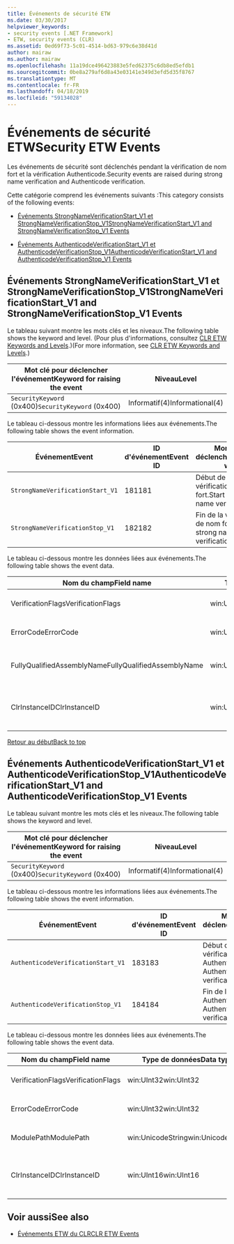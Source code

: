 ```yaml
---
title: Événements de sécurité ETW
ms.date: 03/30/2017
helpviewer_keywords:
- security events [.NET Framework]
- ETW, security events (CLR)
ms.assetid: 0ed69f73-5c01-4514-bd63-979c6e38d41d
author: mairaw
ms.author: mairaw
ms.openlocfilehash: 11a19dce496423883e5fed62375c6db8ed5efdb1
ms.sourcegitcommit: 0be8a279af6d8a43e03141e349d3efd5d35f8767
ms.translationtype: MT
ms.contentlocale: fr-FR
ms.lasthandoff: 04/18/2019
ms.locfileid: "59134028"
---
```

# <a name="security-etw-events"></a><span data-ttu-id="1e3e4-102">Événements de sécurité ETW</span><span class="sxs-lookup"><span data-stu-id="1e3e4-102">Security ETW Events</span></span>
<a name="top"></a> <span data-ttu-id="1e3e4-103">Les événements de sécurité sont déclenchés pendant la vérification de nom fort et la vérification Authenticode.</span><span class="sxs-lookup"><span data-stu-id="1e3e4-103">Security events are raised during strong name verification and Authenticode verification.</span></span>  
  
 <span data-ttu-id="1e3e4-104">Cette catégorie comprend les événements suivants :</span><span class="sxs-lookup"><span data-stu-id="1e3e4-104">This category consists of the following events:</span></span>  
  
-   [<span data-ttu-id="1e3e4-105">Événements StrongNameVerificationStart_V1 et StrongNameVerificationStop_V1</span><span class="sxs-lookup"><span data-stu-id="1e3e4-105">StrongNameVerificationStart_V1 and StrongNameVerificationStop_V1 Events</span></span>](#strongnameverificationstart_v1_and_strongnameverificationstop_v1_events)  
  
-   [<span data-ttu-id="1e3e4-106">Événements AuthenticodeVerificationStart_V1 et AuthenticodeVerificationStop_V1</span><span class="sxs-lookup"><span data-stu-id="1e3e4-106">AuthenticodeVerificationStart_V1 and AuthenticodeVerificationStop_V1 Events</span></span>](#authenticodeverificationstart_v1_and_authenticodeverificationstop_v1_events)  
  
<a name="strongnameverificationstart_v1_and_strongnameverificationstop_v1_events"></a>   
## <a name="strongnameverificationstartv1-and-strongnameverificationstopv1-events"></a><span data-ttu-id="1e3e4-107">Événements StrongNameVerificationStart_V1 et StrongNameVerificationStop_V1</span><span class="sxs-lookup"><span data-stu-id="1e3e4-107">StrongNameVerificationStart_V1 and StrongNameVerificationStop_V1 Events</span></span>  
 <span data-ttu-id="1e3e4-108">Le tableau suivant montre les mots clés et les niveaux.</span><span class="sxs-lookup"><span data-stu-id="1e3e4-108">The following table shows the keyword and level.</span></span> <span data-ttu-id="1e3e4-109">(Pour plus d'informations, consultez [CLR ETW Keywords and Levels](../../../docs/framework/performance/clr-etw-keywords-and-levels.md).)</span><span class="sxs-lookup"><span data-stu-id="1e3e4-109">(For more information, see [CLR ETW Keywords and Levels](../../../docs/framework/performance/clr-etw-keywords-and-levels.md).)</span></span>  
  
|<span data-ttu-id="1e3e4-110">Mot clé pour déclencher l'événement</span><span class="sxs-lookup"><span data-stu-id="1e3e4-110">Keyword for raising the event</span></span>|<span data-ttu-id="1e3e4-111">Niveau</span><span class="sxs-lookup"><span data-stu-id="1e3e4-111">Level</span></span>|  
|-----------------------------------|-----------|  
|<span data-ttu-id="1e3e4-112">`SecurityKeyword` (0x400)</span><span class="sxs-lookup"><span data-stu-id="1e3e4-112">`SecurityKeyword` (0x400)</span></span>|<span data-ttu-id="1e3e4-113">Informatif(4)</span><span class="sxs-lookup"><span data-stu-id="1e3e4-113">Informational(4)</span></span>|  
  
 <span data-ttu-id="1e3e4-114">Le tableau ci-dessous montre les informations liées aux événements.</span><span class="sxs-lookup"><span data-stu-id="1e3e4-114">The following table shows the event information.</span></span>  
  
|<span data-ttu-id="1e3e4-115">Événement</span><span class="sxs-lookup"><span data-stu-id="1e3e4-115">Event</span></span>|<span data-ttu-id="1e3e4-116">ID d'événement</span><span class="sxs-lookup"><span data-stu-id="1e3e4-116">Event ID</span></span>|<span data-ttu-id="1e3e4-117">Moment du déclenchement</span><span class="sxs-lookup"><span data-stu-id="1e3e4-117">Raised when</span></span>|  
|-----------|--------------|-----------------|  
|`StrongNameVerificationStart_V1`|<span data-ttu-id="1e3e4-118">181</span><span class="sxs-lookup"><span data-stu-id="1e3e4-118">181</span></span>|<span data-ttu-id="1e3e4-119">Début de la vérification de nom fort.</span><span class="sxs-lookup"><span data-stu-id="1e3e4-119">Start of strong name verification.</span></span>|  
|`StrongNameVerificationStop_V1`|<span data-ttu-id="1e3e4-120">182</span><span class="sxs-lookup"><span data-stu-id="1e3e4-120">182</span></span>|<span data-ttu-id="1e3e4-121">Fin de la vérification de nom fort.</span><span class="sxs-lookup"><span data-stu-id="1e3e4-121">End of strong name verification.</span></span>|  
  
 <span data-ttu-id="1e3e4-122">Le tableau ci-dessous montre les données liées aux événements.</span><span class="sxs-lookup"><span data-stu-id="1e3e4-122">The following table shows the event data.</span></span>  
  
|<span data-ttu-id="1e3e4-123">Nom du champ</span><span class="sxs-lookup"><span data-stu-id="1e3e4-123">Field name</span></span>|<span data-ttu-id="1e3e4-124">Type de données</span><span class="sxs-lookup"><span data-stu-id="1e3e4-124">Data type</span></span>|<span data-ttu-id="1e3e4-125">Description</span><span class="sxs-lookup"><span data-stu-id="1e3e4-125">Description</span></span>|  
|----------------|---------------|-----------------|  
|<span data-ttu-id="1e3e4-126">VerificationFlags</span><span class="sxs-lookup"><span data-stu-id="1e3e4-126">VerificationFlags</span></span>|<span data-ttu-id="1e3e4-127">win:UInt32</span><span class="sxs-lookup"><span data-stu-id="1e3e4-127">win:UInt32</span></span>|<span data-ttu-id="1e3e4-128">Indicateurs de vérification.</span><span class="sxs-lookup"><span data-stu-id="1e3e4-128">The verification flags.</span></span>|  
|<span data-ttu-id="1e3e4-129">ErrorCode</span><span class="sxs-lookup"><span data-stu-id="1e3e4-129">ErrorCode</span></span>|<span data-ttu-id="1e3e4-130">win:UInt32</span><span class="sxs-lookup"><span data-stu-id="1e3e4-130">win:UInt32</span></span>|<span data-ttu-id="1e3e4-131">Code d'erreur HResult.</span><span class="sxs-lookup"><span data-stu-id="1e3e4-131">The HResult error code.</span></span>|  
|<span data-ttu-id="1e3e4-132">FullyQualifiedAssemblyName</span><span class="sxs-lookup"><span data-stu-id="1e3e4-132">FullyQualifiedAssemblyName</span></span>|<span data-ttu-id="1e3e4-133">win:UnicodeString</span><span class="sxs-lookup"><span data-stu-id="1e3e4-133">win:UnicodeString</span></span>|<span data-ttu-id="1e3e4-134">Nom d'assembly qualifié complet.</span><span class="sxs-lookup"><span data-stu-id="1e3e4-134">The fully qualified assembly name.</span></span>|  
|<span data-ttu-id="1e3e4-135">ClrInstanceID</span><span class="sxs-lookup"><span data-stu-id="1e3e4-135">ClrInstanceID</span></span>|<span data-ttu-id="1e3e4-136">win:UInt16</span><span class="sxs-lookup"><span data-stu-id="1e3e4-136">win:UInt16</span></span>|<span data-ttu-id="1e3e4-137">ID unique de l'instance de CLR ou CoreCLR.</span><span class="sxs-lookup"><span data-stu-id="1e3e4-137">Unique ID for the instance of CLR or CoreCLR.</span></span>|  
  
 [<span data-ttu-id="1e3e4-138">Retour au début</span><span class="sxs-lookup"><span data-stu-id="1e3e4-138">Back to top</span></span>](#top)  
  
<a name="authenticodeverificationstart_v1_and_authenticodeverificationstop_v1_events"></a>   
## <a name="authenticodeverificationstartv1-and-authenticodeverificationstopv1-events"></a><span data-ttu-id="1e3e4-139">Événements AuthenticodeVerificationStart_V1 et AuthenticodeVerificationStop_V1</span><span class="sxs-lookup"><span data-stu-id="1e3e4-139">AuthenticodeVerificationStart_V1 and AuthenticodeVerificationStop_V1 Events</span></span>  
 <span data-ttu-id="1e3e4-140">Le tableau suivant montre les mots clés et les niveaux.</span><span class="sxs-lookup"><span data-stu-id="1e3e4-140">The following table shows the keyword and level.</span></span>  
  
|<span data-ttu-id="1e3e4-141">Mot clé pour déclencher l'événement</span><span class="sxs-lookup"><span data-stu-id="1e3e4-141">Keyword for raising the event</span></span>|<span data-ttu-id="1e3e4-142">Niveau</span><span class="sxs-lookup"><span data-stu-id="1e3e4-142">Level</span></span>|  
|-----------------------------------|-----------|  
|<span data-ttu-id="1e3e4-143">`SecurityKeyword` (0x400)</span><span class="sxs-lookup"><span data-stu-id="1e3e4-143">`SecurityKeyword` (0x400)</span></span>|<span data-ttu-id="1e3e4-144">Informatif(4)</span><span class="sxs-lookup"><span data-stu-id="1e3e4-144">Informational(4)</span></span>|  
  
 <span data-ttu-id="1e3e4-145">Le tableau ci-dessous montre les informations liées aux événements.</span><span class="sxs-lookup"><span data-stu-id="1e3e4-145">The following table shows the event information.</span></span>  
  
|<span data-ttu-id="1e3e4-146">Événement</span><span class="sxs-lookup"><span data-stu-id="1e3e4-146">Event</span></span>|<span data-ttu-id="1e3e4-147">ID d'événement</span><span class="sxs-lookup"><span data-stu-id="1e3e4-147">Event ID</span></span>|<span data-ttu-id="1e3e4-148">Moment du déclenchement</span><span class="sxs-lookup"><span data-stu-id="1e3e4-148">Raised when</span></span>|  
|-----------|--------------|-----------------|  
|`AuthenticodeVerificationStart_V1`|<span data-ttu-id="1e3e4-149">183</span><span class="sxs-lookup"><span data-stu-id="1e3e4-149">183</span></span>|<span data-ttu-id="1e3e4-150">Début de la vérification Authenticode.</span><span class="sxs-lookup"><span data-stu-id="1e3e4-150">Start of Authenticode verification.</span></span>|  
|`AuthenticodeVerificationStop_V1`|<span data-ttu-id="1e3e4-151">184</span><span class="sxs-lookup"><span data-stu-id="1e3e4-151">184</span></span>|<span data-ttu-id="1e3e4-152">Fin de la vérification Authenticode.</span><span class="sxs-lookup"><span data-stu-id="1e3e4-152">End of Authenticode verification.</span></span>|  
  
 <span data-ttu-id="1e3e4-153">Le tableau ci-dessous montre les données liées aux événements.</span><span class="sxs-lookup"><span data-stu-id="1e3e4-153">The following table shows the event data.</span></span>  
  
|<span data-ttu-id="1e3e4-154">Nom du champ</span><span class="sxs-lookup"><span data-stu-id="1e3e4-154">Field name</span></span>|<span data-ttu-id="1e3e4-155">Type de données</span><span class="sxs-lookup"><span data-stu-id="1e3e4-155">Data type</span></span>|<span data-ttu-id="1e3e4-156">Description</span><span class="sxs-lookup"><span data-stu-id="1e3e4-156">Description</span></span>|  
|----------------|---------------|-----------------|  
|<span data-ttu-id="1e3e4-157">VerificationFlags</span><span class="sxs-lookup"><span data-stu-id="1e3e4-157">VerificationFlags</span></span>|<span data-ttu-id="1e3e4-158">win:UInt32</span><span class="sxs-lookup"><span data-stu-id="1e3e4-158">win:UInt32</span></span>|<span data-ttu-id="1e3e4-159">Indicateurs de vérification.</span><span class="sxs-lookup"><span data-stu-id="1e3e4-159">The verification flags.</span></span>|  
|<span data-ttu-id="1e3e4-160">ErrorCode</span><span class="sxs-lookup"><span data-stu-id="1e3e4-160">ErrorCode</span></span>|<span data-ttu-id="1e3e4-161">win:UInt32</span><span class="sxs-lookup"><span data-stu-id="1e3e4-161">win:UInt32</span></span>|<span data-ttu-id="1e3e4-162">Code d'erreur HResult.</span><span class="sxs-lookup"><span data-stu-id="1e3e4-162">The HResult error code.</span></span>|  
|<span data-ttu-id="1e3e4-163">ModulePath</span><span class="sxs-lookup"><span data-stu-id="1e3e4-163">ModulePath</span></span>|<span data-ttu-id="1e3e4-164">win:UnicodeString</span><span class="sxs-lookup"><span data-stu-id="1e3e4-164">win:UnicodeString</span></span>|<span data-ttu-id="1e3e4-165">Chemin d’accès du module.</span><span class="sxs-lookup"><span data-stu-id="1e3e4-165">The module path.</span></span>|  
|<span data-ttu-id="1e3e4-166">ClrInstanceID</span><span class="sxs-lookup"><span data-stu-id="1e3e4-166">ClrInstanceID</span></span>|<span data-ttu-id="1e3e4-167">win:UInt16</span><span class="sxs-lookup"><span data-stu-id="1e3e4-167">win:UInt16</span></span>|<span data-ttu-id="1e3e4-168">ID unique de l'instance de CLR ou CoreCLR.</span><span class="sxs-lookup"><span data-stu-id="1e3e4-168">Unique ID for the instance of CLR or CoreCLR.</span></span>|  
  
## <a name="see-also"></a><span data-ttu-id="1e3e4-169">Voir aussi</span><span class="sxs-lookup"><span data-stu-id="1e3e4-169">See also</span></span>

- [<span data-ttu-id="1e3e4-170">Événements ETW du CLR</span><span class="sxs-lookup"><span data-stu-id="1e3e4-170">CLR ETW Events</span></span>](../../../docs/framework/performance/clr-etw-events.md)
